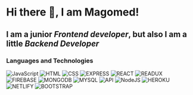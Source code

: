 # Hi there 👋, I am Magomed!
## I am a junior *Frontend developer*, but also I am a little *Backend Developer*

### Languages and Technologies
![JavaScript](https://img.shields.io/badge/-JavaScript-090909?style=for-the-badge&logo=JavaScript)
![HTML](https://img.shields.io/badge/-HTML-090909?style=for-the-badge&logo=html5)
![CSS](https://img.shields.io/badge/-CSS-090909?style=for-the-badge&logo=css3)
![EXPRESS](https://img.shields.io/badge/-EXPRESS-090909?style=for-the-badge&logo=express)
![REACT](https://img.shields.io/badge/-REACT-090909?style=for-the-badge&logo=react)
![READUX](https://img.shields.io/badge/-REDUX-090909?style=for-the-badge&logo=redux)
![FIREBASE](https://img.shields.io/badge/-FIREBASE-090909?style=for-the-badge&logo=firebase)
![MONGODB](https://img.shields.io/badge/-MONGODB-090909?style=for-the-badge&logo=mongodb)
![MYSQL](https://img.shields.io/badge/-MYSQL-090909?style=for-the-badge&logo=mysql)
![API](https://img.shields.io/badge/-REST&#032;API-090909?style=for-the-badge)
![NodeJS](https://img.shields.io/badge/-NodeJS-090909?style=for-the-badge&logo=node.js)
![HEROKU](https://img.shields.io/badge/-HEROKU-090909?style=for-the-badge&logo=heroku)
![NETLIFY](https://img.shields.io/badge/-NETLIFY-090909?style=for-the-badge&logo=netlify)
![BOOTSTRAP](https://img.shields.io/badge/-BOOTSTRAP-090909?style=for-the-badge&logo=bootstrap)

<!--
**magomed066/magomed066** is a ✨ _special_ ✨ repository because its `README.md` (this file) appears on your GitHub profile.

Here are some ideas to get you started:

- 🔭 I’m currently working on ...
- 🌱 I’m currently learning ...
- 👯 I’m looking to collaborate on ...
- 🤔 I’m looking for help with ...
- 💬 Ask me about ...
- 📫 How to reach me: ...
- 😄 Pronouns: ...
- ⚡ Fun fact: ...
-->
